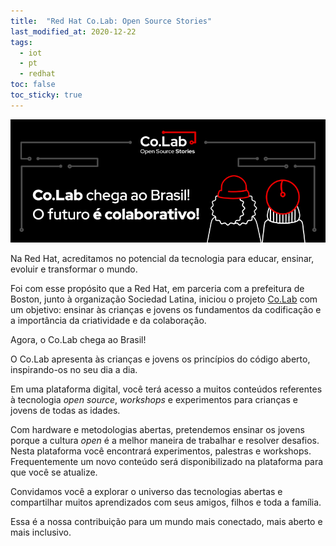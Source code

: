 ```yaml
---
title:  "Red Hat Co.Lab: Open Source Stories"
last_modified_at: 2020-12-22
tags:
  - iot
  - pt
  - redhat
toc: false
toc_sticky: true
---
```


[![](/assets/images/posts/2020-12-22-co.lab.jpg)](https://www.redhat.com/pt-br/colab-repo)

Na Red Hat, acreditamos no potencial da tecnologia para educar, ensinar, evoluir e transformar o mundo.

Foi com esse propósito que a Red Hat, em parceria com a prefeitura de Boston, junto à organização Sociedad Latina, iniciou o projeto [Co.Lab](https://www.redhat.com/pt-br/colab-repo) com um objetivo: ensinar às crianças e jovens os fundamentos da codificação e a importância da criatividade e da colaboração.

Agora, o Co.Lab chega ao Brasil!

O Co.Lab apresenta às crianças e jovens os princípios do código aberto, inspirando-os no seu dia a dia.

Em uma plataforma digital, você terá acesso a muitos conteúdos referentes à tecnologia *open source*, *workshops* e experimentos para crianças e jovens de todas as idades.

Com hardware e metodologias abertas, pretendemos ensinar os jovens porque a cultura *open* é a melhor maneira de trabalhar e resolver desafios. Nesta plataforma você encontrará experimentos, palestras e workshops. Frequentemente um novo conteúdo será disponibilizado na plataforma para que você se atualize.

Convidamos você a explorar o universo das tecnologias abertas e compartilhar muitos aprendizados com seus amigos, filhos e toda a família.

Essa é a nossa contribuição para um mundo mais conectado, mais aberto e mais inclusivo.


